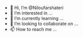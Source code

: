 - 👋 Hi, I’m @Niloufarshateri
- 👀 I’m interested in ...
- 🌱 I’m currently learning ...
- 💞️ I’m looking to collaborate on ...
- 📫 How to reach me ...

<!---
Niloufarshateri/Niloufarshateri is a ✨ special ✨ repository because its `README.md` (this file) appears on your GitHub profile.
You can click the Preview link to take a look at your changes.
--->

